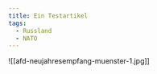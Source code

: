 ```yaml
---
title: Ein Testartikel
tags:
  - Russland
  - NATO
---
```


![[afd-neujahresempfang-muenster-1.jpg]]